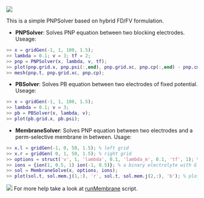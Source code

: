 ![](figures/cover.png)

This is a simple PNPSolver based on hybrid FD/FV formulation.

* **PNPSolver**: Solves PNP equation between two blocking electrodes. Useage:
``` MATLAB
>> x = gridGen(-1, 1, 100, 1.5); 
>> lambda = 0.1; v = 3; tf = 2;
>> pnp = PNPSolver(x, lambda, v, tf);
>> plot(pnp.grid.x, pnp.psi(:,end), pnp.grid.xc, pnp.cp(:,end) - pnp.cm(:,end), 'r'); 
>> mesh(pnp.t, pnp.grid.xc, pnp.cp);
```

* **PBSolver**: Solves PB equation between two electrodes of fixed potential. Useage:
``` MATLAB
>> x = gridGen(-1, 1, 100, 1.5);
>> lambda = 0.1; v = 3;
>> pb = PBSolver(x, lambda, v);
>> plot(pb.grid.x, pb.psi);
```
* **MembraneSolver**: Solves PNP equation between two electrodes and a perm-selective membrane in between. Usage:
``` MATLAB
>> x.l = gridGen(-1, 0, 50, 1.5); % left grid
>> x.r = gridGen( 0, 1, 50, 1.5); % right grid
>> options = struct('v', 1, 'lambda', 0.1, 'lambda_m', 0.1, 'tf', 1); % solver options
>> ions = {ion(1, 0.5, 1) ion(-1, 0.5)}; % a binary electrolyte with G = 1 for cations
>> sol = MembraneSolve(x, options, ions);
>> plot(sol.t, sol.mem.j(1,:), 'r', sol.t, sol.mem.j(2,:), 'b'); % plot j_{mem}^\pm across membrane
```
![](figures/jmem.png)
For more help take a look at [runMembrane](runMembrane.m) script.
